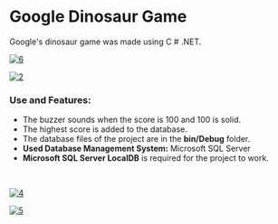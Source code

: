 # Google Dinosaur Game

Google's dinosaur game was made using C # .NET.

<a href="https://imgbb.com/"><img src="https://i.ibb.co/KrMXsfV/6.jpg" alt="6" border="0"></a>

<a href="https://ibb.co/v1qRRXP"><img src="https://i.ibb.co/qBjVVJs/2.jpg" alt="2" border="0"></a>
<br/>

### Use and Features:
- The buzzer sounds when the score is 100 and 100 is solid.
- The highest score is added to the database.
- The database files of the project are in the **bin/Debug** folder.
- **Used Database Management System:** Microsoft SQL Server
-  **Microsoft SQL Server LocalDB** is required for the project to work.
<br/>

<a href="https://ibb.co/TTzhx59"><img src="https://i.ibb.co/GJgP4jz/4.jpg" alt="4" border="0"></a>

<a href="https://imgbb.com/"><img src="https://i.ibb.co/F89Pf7n/5.jpg" alt="5" border="0"></a>


